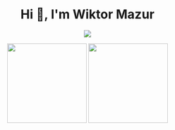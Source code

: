 <h1 align="center">Hi 👋, I'm Wiktor Mazur</h1>

<p align="center">
  <a href="https://skillicons.dev">
    <img src="https://skillicons.dev/icons?i=react,css" />
  </a>
</p>

<p align="center">
  <img height="180em" src="https://github-readme-stats.vercel.app/api?username=ZegarekPL&theme=noctis_minimus&show_icons=true" />
  <img height="180em" src="https://github-readme-stats.vercel.app/api/top-langs/?username=ZegarekPL&theme=noctis_minimus&layout=compact" />
</p>
